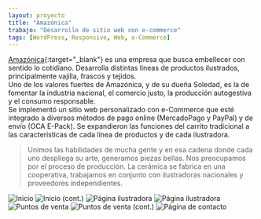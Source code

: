 ```yaml
---
layout: proyecto
title: "Amazónica"
trabajo: "Desarrollo de sitio web con e-commerce"
tags: [WordPress, Responsivo, Web, e-Commerce]
---
```


[Amazónica](http://www.amazonica.com.ar/){:target="_blank"} es una empresa que busca embellecer con sentido lo cotidiano. Desarrolla distintas líneas de productos ilustrados, principalmente vajilla, frascos y tejidos.  
Uno de los valores fuertes de Amazónica, y de su dueña Soledad, es la de fomentar la industria nacional, el comercio justo, la producción autogestiva y el consumo responsable.  
Se implementó un sitio web personalizado con e-Commerce que esté integrado a diversos métodos de pago online (MercadoPago y PayPal) y de envío (OCA E-Pack). Se expandieron las funciones del carrito tradicional a las características de cada línea de productos y de cada ilustradora.  

> Unimos las habilidades de mucha gente y en esa cadena donde cada uno despliega su arte, generamos piezas bellas.
> Nos preocupamos por el proceso de producción. La cerámica se fabrica en una cooperativa, trabajamos en conjunto con ilustradoras nacionales y proveedores independientes.

<div class="fotorama" data-fit="cover">
	<img src="{{ site.baseurl }}/img/2016_amazonica1.jpg" alt="Inicio" />
	<img src="{{ site.baseurl }}/img/2016_amazonica2.jpg" alt="Inicio (cont.)" />
	<img src="{{ site.baseurl }}/img/2016_amazonica3.jpg" alt="Página ilustradora" />
	<img src="{{ site.baseurl }}/img/2016_amazonica4.jpg" alt="Página ilustradora" />
	<img src="{{ site.baseurl }}/img/2016_amazonica5.jpg" alt="Puntos de venta" />
	<img src="{{ site.baseurl }}/img/2016_amazonica6.jpg" alt="Puntos de venta (cont.)" />
	<img src="{{ site.baseurl }}/img/2016_amazonica7.jpg" alt="Página de contacto" />
</div>
